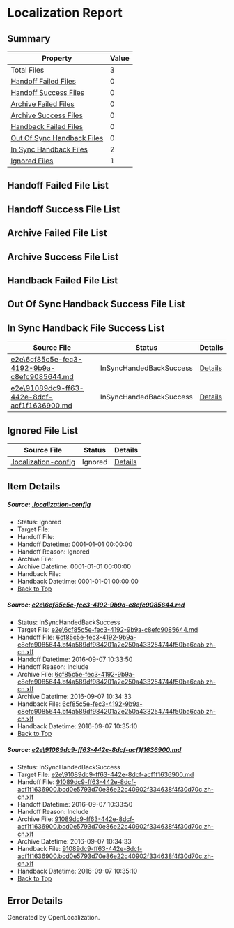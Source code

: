 # <a name='report-top'></a> Localization Report

## Summary
 Property | Value 
 -------- | ----- 
 Total Files | 3
[ Handoff Failed Files ](#handoff-failed-list)| 0
[ Handoff Success Files ](#handoff-success-list)| 0
[ Archive Failed Files ](#archive-failed-list)| 0
[ Archive Success Files ](#archive-success-list)| 0
[ Handback Failed Files ](#handback-failed-list)| 0
[ Out Of Sync Handback Files ](#outofsync-handback-success-list)| 0
[ In Sync Handback Files ](#insync-handback-success-list)| 2
[ Ignored Files ](#ignored-list)| 1

## <a name='handoff-failed-list'></a> Handoff Failed File List

## <a name='handoff-success-list'></a> Handoff Success File List

## <a name='archive-failed-list'></a> Archive Failed File List

## <a name='archive-success-list'></a> Archive Success File List

## <a name='handback-failed-list'></a> Handback Failed File List

## <a name='outofsync-handback-success-list'></a> Out Of Sync Handback Success File List

## <a name='insync-handback-success-list'></a> In Sync Handback File Success List
 Source File | Status | Details 
 ----------- | ------ | ------- 
 [e2e\6cf85c5e-fec3-4192-9b9a-c8efc9085644.md](https://github.com/OpenLocalizationTestOrg/ol-test0/blob/6ecbc7a3977b96217eec4eab3223e74c425ed728/e2e/6cf85c5e-fec3-4192-9b9a-c8efc9085644.md) | InSyncHandedBackSuccess | [Details](#573107231a6f04ec257fdc905d6becd85b80801d1)
 [e2e\91089dc9-ff63-442e-8dcf-acf1f1636900.md](https://github.com/OpenLocalizationTestOrg/ol-test0/blob/6ecbc7a3977b96217eec4eab3223e74c425ed728/e2e/91089dc9-ff63-442e-8dcf-acf1f1636900.md) | InSyncHandedBackSuccess | [Details](#12fab36295c2fda169225268d5265eafcde376912)

## <a name='ignored-list'></a> Ignored File List
 Source File | Status | Details 
 ----------- | ------ | ------- 
 [.localization-config](https://github.com/OpenLocalizationTestOrg/ol-test0/blob/6ecbc7a3977b96217eec4eab3223e74c425ed728/.localization-config) | Ignored | [Details](#3d4f252ac210baf56311d7e97dcc2db10974dbd20)

## Item Details
##### <a name='3d4f252ac210baf56311d7e97dcc2db10974dbd20'></a> Source: [.localization-config](https://github.com/OpenLocalizationTestOrg/ol-test0/blob/6ecbc7a3977b96217eec4eab3223e74c425ed728/.localization-config)
* Status: Ignored
* Target File: 
* Handoff File: 
* Handoff Datetime: 0001-01-01 00:00:00
* Handoff Reason: Ignored
* Archive File: 
* Archive Datetime: 0001-01-01 00:00:00
* Handback File: 
* Handback Datetime: 0001-01-01 00:00:00
* [Back to Top](#report-top)

##### <a name='573107231a6f04ec257fdc905d6becd85b80801d1'></a> Source: [e2e\6cf85c5e-fec3-4192-9b9a-c8efc9085644.md](https://github.com/OpenLocalizationTestOrg/ol-test0/blob/6ecbc7a3977b96217eec4eab3223e74c425ed728/e2e/6cf85c5e-fec3-4192-9b9a-c8efc9085644.md)
* Status: InSyncHandedBackSuccess
* Target File: [e2e\6cf85c5e-fec3-4192-9b9a-c8efc9085644.md](https://github.com/OpenLocalizationTestOrg/ol-test0-zhcn/blob/3eca2af698f3c81080da90e441eac91b868fcf13/e2e/6cf85c5e-fec3-4192-9b9a-c8efc9085644.md)
* Handoff File: [6cf85c5e-fec3-4192-9b9a-c8efc9085644.bf4a589df984201a2e250a433254744f50ba6cab.zh-cn.xlf](https://github.com/OpenLocalizationTestOrg/ol-test0-handoff/blob/3e7f5bd3de7a3e84d3e18a22d4353765968ff698/ol-handoff/OpenLocalizationTestOrg/ol-test0-zhcn/ci/ht/6cf85c5e-fec3-4192-9b9a-c8efc9085644.bf4a589df984201a2e250a433254744f50ba6cab.zh-cn.xlf)
* Handoff Datetime: 2016-09-07 10:33:50
* Handoff Reason: Include
* Archive File: [6cf85c5e-fec3-4192-9b9a-c8efc9085644.bf4a589df984201a2e250a433254744f50ba6cab.zh-cn.xlf](https://github.com/OpenLocalizationTestOrg/ol-test0-handoff/blob/578a34e58ce22565cc236e3e24e0acb21efa4bd4/ol-archive/OpenLocalizationTestOrg/ol-test0-zhcn/ci/ht/6cf85c5e-fec3-4192-9b9a-c8efc9085644.bf4a589df984201a2e250a433254744f50ba6cab.zh-cn.xlf)
* Archive Datetime: 2016-09-07 10:34:33
* Handback File: [6cf85c5e-fec3-4192-9b9a-c8efc9085644.bf4a589df984201a2e250a433254744f50ba6cab.zh-cn.xlf](https://github.com/OpenLocalizationTestOrg/ol-test0-handback/blob/e406ffa742a25119a740ec27cf3c5379d9f595b4/ol-handback/OpenLocalizationTestOrg/ol-test0-zhcn/ci/ht/6cf85c5e-fec3-4192-9b9a-c8efc9085644.bf4a589df984201a2e250a433254744f50ba6cab.zh-cn.xlf)
* Handback Datetime: 2016-09-07 10:35:10
* [Back to Top](#report-top)

##### <a name='12fab36295c2fda169225268d5265eafcde376912'></a> Source: [e2e\91089dc9-ff63-442e-8dcf-acf1f1636900.md](https://github.com/OpenLocalizationTestOrg/ol-test0/blob/6ecbc7a3977b96217eec4eab3223e74c425ed728/e2e/91089dc9-ff63-442e-8dcf-acf1f1636900.md)
* Status: InSyncHandedBackSuccess
* Target File: [e2e\91089dc9-ff63-442e-8dcf-acf1f1636900.md](https://github.com/OpenLocalizationTestOrg/ol-test0-zhcn/blob/3eca2af698f3c81080da90e441eac91b868fcf13/e2e/91089dc9-ff63-442e-8dcf-acf1f1636900.md)
* Handoff File: [91089dc9-ff63-442e-8dcf-acf1f1636900.bcd0e5793d70e86e22c40902f334638f4f30d70c.zh-cn.xlf](https://github.com/OpenLocalizationTestOrg/ol-test0-handoff/blob/3e7f5bd3de7a3e84d3e18a22d4353765968ff698/ol-handoff/OpenLocalizationTestOrg/ol-test0-zhcn/ci/ht/91089dc9-ff63-442e-8dcf-acf1f1636900.bcd0e5793d70e86e22c40902f334638f4f30d70c.zh-cn.xlf)
* Handoff Datetime: 2016-09-07 10:33:50
* Handoff Reason: Include
* Archive File: [91089dc9-ff63-442e-8dcf-acf1f1636900.bcd0e5793d70e86e22c40902f334638f4f30d70c.zh-cn.xlf](https://github.com/OpenLocalizationTestOrg/ol-test0-handoff/blob/578a34e58ce22565cc236e3e24e0acb21efa4bd4/ol-archive/OpenLocalizationTestOrg/ol-test0-zhcn/ci/ht/91089dc9-ff63-442e-8dcf-acf1f1636900.bcd0e5793d70e86e22c40902f334638f4f30d70c.zh-cn.xlf)
* Archive Datetime: 2016-09-07 10:34:33
* Handback File: [91089dc9-ff63-442e-8dcf-acf1f1636900.bcd0e5793d70e86e22c40902f334638f4f30d70c.zh-cn.xlf](https://github.com/OpenLocalizationTestOrg/ol-test0-handback/blob/e406ffa742a25119a740ec27cf3c5379d9f595b4/ol-handback/OpenLocalizationTestOrg/ol-test0-zhcn/ci/ht/91089dc9-ff63-442e-8dcf-acf1f1636900.bcd0e5793d70e86e22c40902f334638f4f30d70c.zh-cn.xlf)
* Handback Datetime: 2016-09-07 10:35:10
* [Back to Top](#report-top)


## Error Details

Generated by OpenLocalization.
